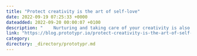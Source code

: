 ```yaml
---
title: "Protect creativity is the art of self-love"
date: 2022-09-19 07:25:33 +0000
dateadded: 2022-09-20 00:00:07 +0100
description: "    Nurturing and taking care of your creativity is also a way of taking care of yourself.  Continue reading on Prototypr »  "
link: "https://blog.prototypr.io/protect-creativity-is-the-art-of-self-love-28cccda2229d?source=rss----eb297ea1161a---4"
category:
directory: _directory/prototypr.md
---
```

